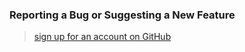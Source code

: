 ### Reporting a Bug or Suggesting a New Feature

> [sign up for an account on GitHub](https://github.com/join)
